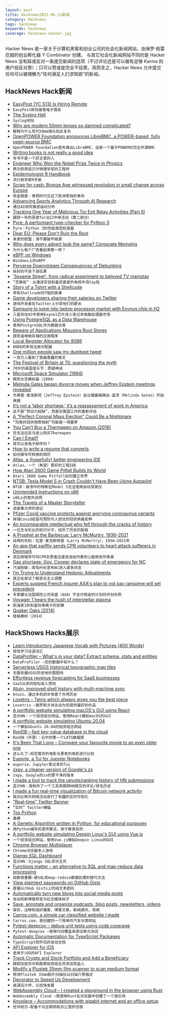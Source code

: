 ```yaml
---
layout: post
title: Hacknews2021-05-11新闻
category: Hacknews
tags: hacknews
keywords: hacknews
coverage: hacknews-banner.jpg
---
```


Hacker News 是一家关于计算机黑客和创业公司的社会化新闻网站，由保罗·格雷厄姆的创业孵化器 Y Combinator 创建。
与其它社会化新闻网站不同的是 Hacker News 没有踩或反对一条提交新闻的选项（不过评论还是可以被有足够 Karma 的用户投反对票）；只可以赞或是完全不投票。简而言之，Hacker News 允许提交任何可以被理解为“任何满足人们求知欲”的新闻。

## HackNews Hack新闻


- [EasyPost (YC S13) Is Hiring Remote](https://www.easypost.com/careers)
- `EasyPost即将接管电子商务`
- [The Syslog Hell](https://techblog.bozho.net/the-syslog-hell/)
- `Syslog地狱`
- [Why are modern 50mm lenses so damned complicated?](https://www.dpreview.com/news/9236543269/why-are-modern-50mm-lenses-so-damned-complicated)
- `解释为什么现代50mm镜头如此复杂`
- [OpenPOWER Foundation announces LibreBMC, a POWER-based, fully open-source BMC](https://openpowerfoundation.org/openpower-foundation-announces-librebmc-a-power-based-fully-open-source-bmc/)
- `OpenPOWER Foundation宣布推出LibreBMC，这是一个基于POWER的完全开源BMC`
- [Writing books is not really a good idea](https://ellegriffin.substack.com/p/creator-economy-for-fiction-authors)
- `写书不是一个好主意的人`
- [Engineer Who Won the Nobel Prize Twice in Physics](https://www.wondersofphysics.com/2021/05/two-time-nobel-pize-winner-physics.html)
- `两次获得诺贝尔物理学奖的工程师`
- [Epidemiologist R Handbook](https://epirhandbook.com/)
- `流行病学家R手册`
- [Scrap for cash: Bronze Age witnessed revolution in small change across Europe](https://phys.org/news/2021-05-scrap-cash-bronze-age-witnessed.html)
- `现金报废：青铜时代见证了欧洲零钱的革命`
- [Advancing Sports Analytics Through AI Research](https://deepmind.com/blog/article/advancing-sports-analytics-through-ai)
- `通过AI研究推进运动分析`
- [Tracking One Year of Malicious Tor Exit Relay Activities (Part II)](https://nusenu.medium.com/tracking-one-year-of-malicious-tor-exit-relay-activities-part-ii-85c80875c5df)
- `跟踪一年的恶意Tor出口中继活动（第二部分）`
- [Pyre: A performant type-checker for Python 3](https://pyre-check.org)
- `Pyre：Python 3的性能类型检查器`
- [Dear EU: Please Don't Ruin the Root](https://berthub.eu/articles/posts/dont-ruin-the-root/)
- `亲爱的欧盟：请不要破坏根源`
- [Why does every advert look the same? Corporate Memphis](https://www.wired.co.uk/article/corporate-memphis-design-tech)
- `为什么每个广告看起来都一样？`
- [eBPF on Windows](https://github.com/microsoft/ebpf-for-windows)
- `Windows上的eBPF`
- [Perverse Downstream Consequences of Debunking](https://dl.acm.org/doi/10.1145/3411764.3445642)
- `拆封的不良下游后果`
- ['Sesame Street': from radical experiment to beloved TV mainstay](https://www.npr.org/2021/05/08/994738544/the-story-of-sesame-street-from-radical-experiment-to-beloved-tv-mainstay)
- `“芝麻街”：从激进实验到备受喜爱的电视中流tay柱`
- [Story of a Tshirt with a Shellcode](https://github.com/marcin-chwedczuk/shellcode-tshirt)
- `带有Shellcode的T恤的故事`
- [Game developers sharing their salaries on Twitter](https://www.axios.com/salaries-game-developers-break-silence-8f03c4aa-216e-4043-80dc-0376c606b926.html)
- `游戏开发者在Twitter上分享他们的薪水`
- [Samsung to jump into laptop processor market with Exynos chip in H2](https://www.kedglobal.com/newsView/ked202105090002)
- `三星将在H2中使用Exynos芯片进入笔记本电脑处理器市场`
- [Using PostgreSQL as a Data Warehouse](https://www.narrator.ai/blog/using-postgresql-as-a-data-warehouse/)
- `使用PostgreSQL作为数据仓库`
- [Beware of Applications Misusing Root Stores](https://blog.mozilla.org/security/2021/05/10/beware-of-applications-misusing-root-stores/)
- `提防滥用根存储的应用程序`
- [Local Register Allocator for 8086](https://github.com/alexfru/regal86)
- `8086的本地注册分配器`
- [One million people saw my dumbest tweet](https://mccormick.cx/news/entries/one-million-people-saw-my-dumbest-tweet)
- `一百万人看到了我最愚蠢的推文`
- [The Festival of Britain at 70: questioning the myth](https://www.iconeye.com/design/festival-of-britain-at-70-questioning-myth)
- `70岁的英国音乐节：质疑神话`
- [Microsoft Space Simulator (1994)](https://archive.org/details/msdos_Microsoft_Space_Simulator_1994)
- `微软太空模拟器（1994）`
- [Melinda Gates began divorce moves when Jeffrey Epstein meetings revealed](https://www.theguardian.com/technology/2021/may/10/melinda-bill-gates-divorce-jeffrey-epstein-meetings)
- `杰弗里·爱泼斯坦（Jeffrey Epstein）会议揭露梅琳达·盖茨（Melinda Gates）开始离婚`
- [It’s not a ‘labor shortage,’ it’s a reassessment of work in America](https://www.washingtonpost.com/business/2021/05/07/jobs-report-labor-shortage-analysis/)
- `这不是“劳动力短缺”，而是对美国工作的重新评估`
- [A “Perfect Coronal Mass Ejection” Could Be a Nightmare](http://www.arrl.org/news/a-perfect-coronal-mass-ejection-could-be-a-nightmare)
- `“完美的冠状物质抛射”可能是一场噩梦`
- [You Can’t Buy a Thermapen on Amazon (2016)](https://blog.thermoworks.com/thermometer/new-warning-thermoworks-website-2/)
- `您无法在亚马逊上购买Thermapen`
- [Can I Email?](https://www.caniemail.com/)
- `我可以发电子邮件吗？`
- [How to write a resume that converts](https://www.productlessons.xyz/article/product-manager-resume-with-examples-keywords)
- `如何撰写可转换的简历`
- [Atlas, a (hopefully) better engineering IDE](http://atlasengineering.io)
- `Atlas，一个（希望）更好的工程IDE`
- [How Atari 2600 Game Pitfall Builds Its World](https://evoniuk.github.io/posts/pitfall.html)
- `Atari 2600 Game Pitfall如何建立世界`
- [NTSB: Tesla Model S in Crash Couldn't Have Been Using Autopilot](https://www.caranddriver.com/news/a36387950/ntsb-investigation-tesla-model-s-autopilot/)
- `NTSB：崩溃中的特斯拉Model S无法使用自动驾驶仪`
- [Unintended Instructions on x86](https://github.com/preames/public-notes/blob/master/unintended-instructions.rst)
- `x86上的意外说明`
- [The Travels of a Master Storyteller](https://www.theparisreview.org/blog/2021/05/04/the-travels-of-a-master-storyteller/)
- `讲故事大师的游记`
- [Pfizer Covid vaccine protects against worrying coronavirus variants](https://www.nature.com/articles/d41586-021-01222-5)
- `辉瑞Covid疫苗可预防令人担忧的冠状病毒变种`
- [An incomparable intellectual who fell through the cracks of history](https://www.nature.com/articles/d41586-021-01248-9)
- `一位无与伦比的知识分子，经历了历史的裂痕`
- [A Prophet at the Barbecue: Larry McMurtry, 1936–2021](https://www.thenation.com/article/culture/larry-mcmurtry-texas-bookstore/)
- `烧烤的先知：拉里·麦克默特里（Larry McMurtry），1936–2021年`
- [An app that swiftly sends CPR volunteers to heart attack sufferers in Denmark](https://www.washingtonpost.com/health/an-app-that-swiftly-sends-cpr-volunteers-to-heart-attack-sufferers-has-made-a-big-differences-in-denmark-could-this-be-copied-in-the-us/2021/05/07/97c59cc6-8734-11eb-8a8b-5cf82c3dffe4_story.html)
- `该应用程序可将CPR志愿者迅速发送给丹麦的心脏病发作患者`
- [Gas shortage: Gov. Cooper declares state of emergency for NC](https://wlos.com/news/local/gas-shortage-gov-cooper-declares-state-of-emergency-for-nc-halts-vehicle-regulations)
- `汽油短缺：库珀州长宣布NC进入紧急状态`
- [I’m Trying to Understand Hedonic Adjustments](https://www.epsilontheory.com/im-trying-to-understand-hedonic-adjustments/)
- `我正在尝试了解享乐主义调整`
- [Experts suggest French insurer AXA's plan to not pay ransomw will set precedent](https://www.cyberscoop.com/axa-ransomware-cyber-insurance-policies/)
- `专家建议法国保险公司安盛（AXA）不支付赎金的计划将开创先例`
- [Voyager 1 hears the hush of interstellar plasma](https://astronomycommunity.nature.com/posts/voyager-1-hears-the-hush-of-interstellar-plasma)
- `航海家1听到星际等离子的安静`
- [Quaker Oaks (2014)](https://www.friendsjournal.org/quaker-oaks/)
- `桂格橡树（2014）`


## HackShows Hacks展示

- [ Learn Introductory Japanese Vocab with Pictures (400 Words)](https://www.kumalearn.com/ebooks)
- `视觉学习日语词汇`
- [ DataProfiler – What's in your data? Extract schema, stats and entities](https://github.com/capitalone/DataProfiler)
- `DataProfiler –您的数据中有什么？`
- [ Serverless USGS historical topographic map tiles](https://kylebarron.dev/usgs-topo-mosaic)
- `无服务器USGS历史地形图图块`
- [ Effortless revenue forecasting for SaaS businesses](https://saascast.io)
- `SaaS业务的轻松收入预测`
- [ Atuin, improved shell history with multi-machine sync](https://github.com/ellie/atuin)
- `Atuin，通过多机同步改善了外壳历史`
- [ Lovetris – Tetris which always gives you the best piece](https://unrealwill.github.io/lovetris/)
- `Lovetris –俄罗斯方块永远为您提供最好的作品`
- [ A portfolio website simulating macOS's GUI using React](https://portfolio.zxh.io)
- `显示HN：一个投资组合网站，使用React模拟macOS的GUI`
- [ A portfolio website simulating Ubuntu 20.04](https://vivek9patel.github.io/)
- `一个模拟Ubuntu 20.04的投资组合网站`
- [ RonDB – fast key-value database in the cloud](https://www.rondb.com/)
- `RonDB（开源）：云中的第一个LATS数据库`
- [ It's Been That Long – Compare your favourite movie to an even older one](https://itsbeenthatlong.jonabrams.com/)
- `这么久了–将您喜欢的电影与更老的电影进行比较`
- [ Euporie, a Tui for Jupyter Notebooks](https://github.com/joouha/euporie)
- `euporie，Jupyter笔记本的Tui`
- [ zxpy, a cleaner version of Google's zx](https://github.com/tusharsadhwani/zxpy)
- `zxpy，Google的zx的更干净的版本`
- [ I made a tool to track the upvote/ranking history of HN submissions](https://upvotetracker.com/)
- `显示HN：我制作了一个工具来跟踪HN提交的评论/排名历史`
- [ I made a fun real-time visualization of Bitcoin network activity](https://bits.monospace.live)
- `我对比特币网络活动进行了有趣的实时可视化`
- [ "Real-time" Twitter Banner](https://github.com/trungdq88/real-time-twitter-banner)
- `“实时” Twitter横幅`
- [ Tox Python](https://tox.readthedocs.io/en/latest/)
- `毒蟒`
- [ A Genetic Algorithm written in Python, for educational purposes](https://github.com/DomenicoDeFelice/genetic-algorithm-in-python)
- `用Python编写的遗传算法，用于教育目的`
- [ A portfolio website simulating Deepin Linux's GUI using Vue.js](https://goodmanwen.github.io)
- `一个投资组合网站，使用Vue.js模拟Deepin Linux的GUI`
- [ Chrome Browser Multiplayer](https://comebrowsewithme.com/?2)
- `Chrome浏览器多人游戏`
- [ Django SQL Dashboard](https://django-sql-dashboard.datasette.io/en/latest/)
- `显示HN：Django SQL资讯主页`
- [ Functions matter – an alternative to SQL and map-reduce data processing](https://github.com/asavinov/prosto)
- `函数很重要–是SQL和map-reduce数据处理的替代方法`
- [ View plaintext passwords on GitHub Gists](https://gistsecrets.io/home)
- `查看GitHub Gists上的纯文本密码`
- [ Automatically turn new blogs into social media posts](https://blogtosocial.com)
- `自动将新博客转变为社交媒体帖子`
- [ Save, annotate and organize podcasts, blog posts, newsletters, videos](https://www.shelf.so/)
- `保存，注释和组织播客，博客文章，新闻通讯，视频`
- [ Carros.com, a simple car classified website I made](https://carros.com)
- `Carros.com，我创建的一个简单的汽车分类网站`
- [ Pytest-deepcov – debug unit tests using code coverage](https://github.com/treebeardtech/pytest-deepcov)
- `Pytest-deepcov –使用代码覆盖率调试单元测试`
- [ Automatic Documentation for TypeScript Packages](https://www.jsdocs.io)
- `TypeScript软件包的自动文档`
- [ AFI Explorer for iOS](https://apps.apple.com/us/app/afi-explorer/id1564964107)
- `适用于iOS的AFI Explorer`
- [ Track Crypto and Stock Portfolio and Add a Beneficiary](http://www.achee.co)
- `跟踪加密货币和股票投资组合并添加受益人`
- [ Modify a Plustek 35mm film scanner to scan medium format](https://ebn0.net/plustek-8100-6x7.html)
- `修改Plustek 35mm胶片扫描仪以扫描介质格式`
- [ Decorator to Speed Up Development](https://github.com/pcauthorn/devcache)
- `装潢设计师，以加快发展`
- [ WebAssembly Cloud – I created a playground in the browser using Rust](https://webassembly.cloud/)
- `WebAssembly Cloud –我使用Rust在浏览器中创建了一个游乐场`
- [ Anyplace – Accommodations with gigabit internet and an office setup](https://www.select.anyplace.com/)
- `任何地方–配备千兆互联网和办公室的住宿`

